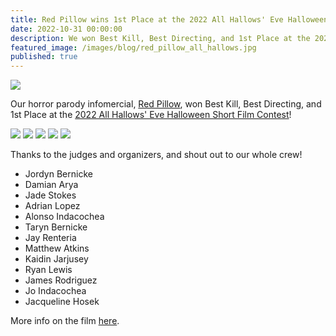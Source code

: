 ```yaml
---
title: Red Pillow wins 1st Place at the 2022 All Hallows' Eve Halloween Short Film Festival!
date: 2022-10-31 00:00:00
description: We won Best Kill, Best Directing, and 1st Place at the 2022 All Hallows' Eve Halloween Short Film Festival.
featured_image: /images/blog/red_pillow_all_hallows.jpg
published: true
---
```

![](/images/blog/red_pillow_all_hallows.jpg)

Our horror parody infomercial, [Red Pillow](/project/red-pillow), won Best Kill, Best Directing, and 1st Place at the [2022 All Hallows' Eve Halloween Short Film Contest](https://www.youtube.com/watch?v=AwuGuXriOOs)!

<div class="gallery" data-columns="2">
	<img src="/images/red_pillow/behind_3.png">
	<img src="/images/red_pillow/behind_1.jpg">
	<img src="/images/red_pillow/poster.png">
	<img src="/images/red_pillow/behind_4.jpg">
	<img src="/images/red_pillow/behind_2.jpg">
</div>

Thanks to the judges and organizers, and shout out to our whole crew!

* Jordyn Bernicke
* Damian Arya
* Jade Stokes
* Adrian Lopez
* Alonso Indacochea
* Taryn Bernicke
* Jay Renteria
* Matthew Atkins
* Kaidin Jarjusey
* Ryan Lewis
* James Rodriguez
* Jo Indacochea
* Jacqueline Hosek

More info on the film [here](/project/red-pillow).